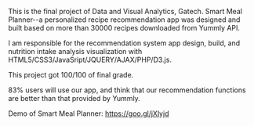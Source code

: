 This is the final project of Data and Visual Analytics, Gatech. Smart Meal Planner--a personalized recipe recommendation app was designed and built based on more than 30000 recipes downloaded from Yummly API.

I am responsible for the recommendation system app design, build, and nutrition intake analysis visualization with HTML5/CSS3/JavaSript/JQUERY/AJAX/PHP/D3.js.

This project got 100/100 of final grade.

83% users will use our app, and think that our recommendation functions are better than that provided by Yummly.

Demo of Smart Meal Planner: https://goo.gl/jXlyjd

